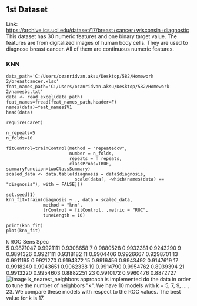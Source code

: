 ## 1st Dataset

Link: https://archive.ics.uci.edu/dataset/17/breast+cancer+wisconsin+diagnostic
This dataset has 30 numeric features and one binary target value. The features are from digitalized images of human body cells. They are used to diagnose breast cancer. All of them are continuous numeric features.

### KNN
```
data_path='C:/Users/ozanridvan.aksu/Desktop/582/Homework 2/breastcancer.xlsx'
feat_names_path='C:/Users/ozanridvan.aksu/Desktop/582/Homework 2/namesbc.txt'
data <- read_excel(data_path)
feat_names=fread(feat_names_path,header=F)
names(data)=feat_names$V1
head(data)

require(caret)

n_repeats=5
n_folds=10

fitControl=trainControl(method = "repeatedcv",
                        number = n_folds,
                        repeats = n_repeats,
                        classProbs=TRUE, summaryFunction=twoClassSummary)
scaled_data <- data.table(diagnosis = data$diagnosis, 
                          scale(data[, -which(names(data) == "diagnosis"), with = FALSE]))

set.seed(1)
knn_fit=train(diagnosis ~ ., data = scaled_data,  
              method = "knn", 
              trControl = fitControl, ,metric = "ROC",
              tuneLength = 10)

print(knn_fit)
plot(knn_fit)
```
  k   ROC        Sens       Spec     
   5  0.9871047  0.9921111  0.9308658
   7  0.9880528  0.9932381  0.9243290
   9  0.9891326  0.9921111  0.9318182
  11  0.9904406  0.9926667  0.9298701
  13  0.9911195  0.9921270  0.9194372
  15  0.9916456  0.9943492  0.9147619
  17  0.9918249  0.9943651  0.9062338
  19  0.9914790  0.9954762  0.8939394
  21  0.9913220  0.9954603  0.8882251
  23  0.9910172  0.9960476  0.8872727
![image](https://github.com/BU-IE-582/fall-23-oxanaxu/assets/119375227/837a0938-a199-4aec-b2c9-34f68d25086b)
k_nearest_neighbors approach is implemented do the data in order to tune the number of neighbors "k". We have 10 models with k = 5, 7, 9, ... , 23. We compare these models with respect to the ROC values.
The best value for k is 17.
